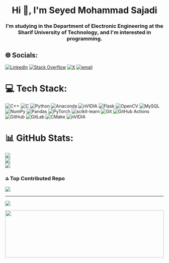 <h1 align="center">Hi 👋, I'm Seyed Mohammad Sajadi</h1>
<h3 align="center">I'm studying in the Department of Electronic Engineering at the Sharif University of Technology, and I'm interested in programming.</h3>

## 🌐 Socials:
[![LinkedIn](https://img.shields.io/badge/LinkedIn-%230077B5.svg?logo=linkedin&logoColor=white)](https://linkedin.com/in/seyedmohammadsajadi) [![Stack Overflow](https://img.shields.io/badge/-Stackoverflow-FE7A16?logo=stack-overflow&logoColor=white)](https://stackoverflow.com/users/15032271) [![X](https://img.shields.io/badge/X-black.svg?logo=X&logoColor=white)](https://x.com/ee_sajadi) [![email](https://img.shields.io/badge/Email-D14836?logo=gmail&logoColor=white)](mailto:seyedmohammad.sajadi@sharif.edu) 

# 💻 Tech Stack:
![C++](https://img.shields.io/badge/c++-%2300599C.svg?style=for-the-badge&logo=c%2B%2B&logoColor=white) ![C](https://img.shields.io/badge/c-%2300599C.svg?style=for-the-badge&logo=c&logoColor=white) ![Python](https://img.shields.io/badge/python-3670A0?style=for-the-badge&logo=python&logoColor=ffdd54) ![Anaconda](https://img.shields.io/badge/Anaconda-%2344A833.svg?style=for-the-badge&logo=anaconda&logoColor=white) ![nVIDIA](https://img.shields.io/badge/cuda-000000.svg?style=for-the-badge&logo=nVIDIA&logoColor=green) ![Flask](https://img.shields.io/badge/flask-%23000.svg?style=for-the-badge&logo=flask&logoColor=white) ![OpenCV](https://img.shields.io/badge/opencv-%23white.svg?style=for-the-badge&logo=opencv&logoColor=white) ![MySQL](https://img.shields.io/badge/mysql-4479A1.svg?style=for-the-badge&logo=mysql&logoColor=white) ![NumPy](https://img.shields.io/badge/numpy-%23013243.svg?style=for-the-badge&logo=numpy&logoColor=white) ![Pandas](https://img.shields.io/badge/pandas-%23150458.svg?style=for-the-badge&logo=pandas&logoColor=white) ![PyTorch](https://img.shields.io/badge/PyTorch-%23EE4C2C.svg?style=for-the-badge&logo=PyTorch&logoColor=white) ![scikit-learn](https://img.shields.io/badge/scikit--learn-%23F7931E.svg?style=for-the-badge&logo=scikit-learn&logoColor=white) ![Git](https://img.shields.io/badge/git-%23F05033.svg?style=for-the-badge&logo=git&logoColor=white) ![GitHub Actions](https://img.shields.io/badge/github%20actions-%232671E5.svg?style=for-the-badge&logo=githubactions&logoColor=white) ![GitHub](https://img.shields.io/badge/github-%23121011.svg?style=for-the-badge&logo=github&logoColor=white) ![GitLab](https://img.shields.io/badge/gitlab-%23181717.svg?style=for-the-badge&logo=gitlab&logoColor=white) ![CMake](https://img.shields.io/badge/CMake-%23008FBA.svg?style=for-the-badge&logo=cmake&logoColor=white) ![nVIDIA](https://img.shields.io/badge/nVIDIA-%2376B900.svg?style=for-the-badge&logo=nVIDIA&logoColor=white)
# 📊 GitHub Stats:
![](https://github-readme-stats.vercel.app/api?username=SMSajadi99&theme=vue-dark&hide_border=false&include_all_commits=false&count_private=false)<br/>
![](https://github-readme-streak-stats.herokuapp.com/?user=SMSajadi99&theme=vue-dark&hide_border=false)<br/>
![](https://github-readme-stats.vercel.app/api/top-langs/?username=SMSajadi99&theme=vue-dark&hide_border=false&include_all_commits=false&count_private=false&layout=compact)

### 🔝 Top Contributed Repo
![](https://github-contributor-stats.vercel.app/api?username=SMSajadi99&limit=5&theme=dark&combine_all_yearly_contributions=true)

---
[![](https://visitcount.itsvg.in/api?id=SMSajadi99&icon=0&color=0)](https://visitcount.itsvg.in)

<!-- Proudly created with GPRM ( https://gprm.itsvg.in ) -->


<img src="https://raw.githubusercontent.com/matfantinel/matfantinel/master/waves.svg" width="100%" height="150">
